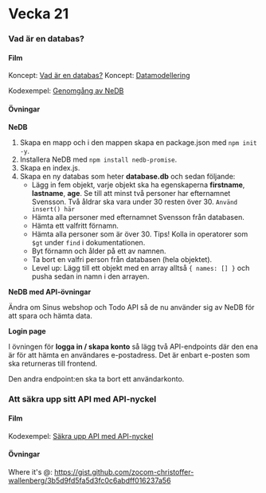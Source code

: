 # Vecka 21

### Vad är en databas?

#### Film

Koncept: [Vad är en databas?](https://vimeo.com/manage/videos/811926334/57b73d5e03)
Koncept: [Datamodellering](https://vimeo.com/manage/videos/811926700/5e9b6894af)

Kodexempel: [Genomgång av NeDB](https://vimeo.com/manage/videos/811925957/ba1134d52e)

#### Övningar

**NeDB**

1. Skapa en mapp och i den mappen skapa en package.json med `npm init -y`.
2. Installera NeDB med `npm install nedb-promise`.
3. Skapa en index.js.
4. Skapa en ny databas som heter **database.db** och sedan följande:
    * Lägg in fem objekt, varje objekt ska ha egenskaperna **firstname**, **lastname**, **age**. Se till att minst två personer har efternamnet Svensson. Två åldrar ska vara under 30 resten över 30. `Använd insert() här`
    * Hämta alla personer med efternamnet Svensson från databasen.
    * Hämta ett valfritt förnamn.
    * Hämta alla personer som är över 30. Tips! Kolla in operatorer som `$gt` under `find` i dokumentationen.
    * Byt förnamn och ålder på ett av namnen.
    * Ta bort en valfri person från databasen (hela objektet).
    * Level up: Lägg till ett objekt med en array alltså `{ names: [] }` och pusha sedan in namn i den arrayen.

**NeDB med API-övningar**

Ändra om Sinus webshop och Todo API så de nu använder sig av NeDB för att spara och hämta data.

**Login page**

I övningen för **logga in / skapa konto** så lägg två API-endpoints där den ena är för att 
hämta en användares e-postadress. Det är enbart e-posten som ska returneras till frontend.

Den andra endpoint:en ska ta bort ett användarkonto.

### Att säkra upp sitt API med API-nyckel

#### Film

Kodexempel: [Säkra upp API med API-nyckel](https://vimeo.com/816337830/51ad2d71b5)

#### Övningar

Where it's @: https://gist.github.com/zocom-christoffer-wallenberg/3b5d9fd5fa5d3fc0c6abdff016237a56

